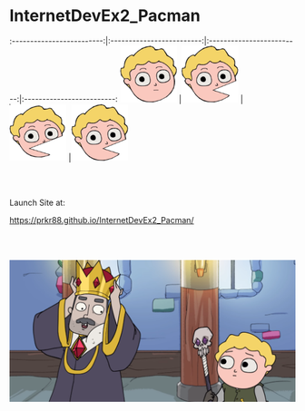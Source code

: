 # InternetDevEx2_Pacman


:-------------------------:|:-------------------------:|:-------------------------:|:-------------------------:
<img src="images/pacDrorAni_right1.svg" width="100" height="100"> |<img src="images/pacDrorAni_right2.svg" width="100" height="100"> |<img src="images/pacDrorAni_right3.svg" width="100" height="100"> |<img src="images/pacDrorAni_right4.svg" width="100" height="100">
    

<br>
<br>

Launch Site at:

https://prkr88.github.io/InternetDevEx2_Pacman/

<br>
<br>


![](images/img_welcome.png)
